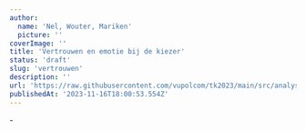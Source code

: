 ```yaml
---
author:
  name: 'Nel, Wouter, Mariken'
  picture: ''
coverImage: ''
title: 'Vertrouwen en emotie bij de kiezer'
status: 'draft'
slug: 'vertrouwen'
description: ''
url: 'https://raw.githubusercontent.com/vupolcom/tk2023/main/src/analysis/vertrouwen.html?token=GHSAT0AAAAAACHFXLGNLYDINTER4Y6ZW2QOZKWO5MQ'
publishedAt: '2023-11-16T18:00:53.554Z'
---
```


\-

